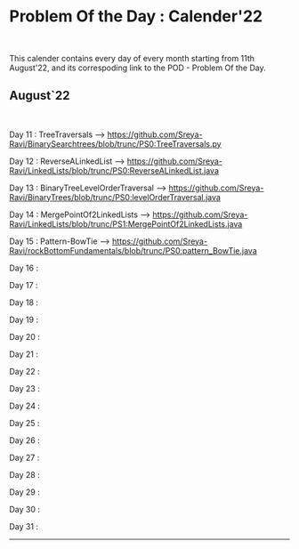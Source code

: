 # Problem Of the Day : Calender'22
<br/>

This calender contains every day of every month starting from 11th August'22, and its correspoding link to the POD - Problem Of the Day.
## August\`22 
<br/>


Day 11 : TreeTraversals --> https://github.com/Sreya-Ravi/BinarySearchtrees/blob/trunc/PS0:TreeTraversals.py <br/>

Day 12 : ReverseALinkedList --> https://github.com/Sreya-Ravi/LinkedLists/blob/trunc/PS0:ReverseALinkedList.java <br/>

Day 13 : BinaryTreeLevelOrderTraversal --> https://github.com/Sreya-Ravi/BinaryTrees/blob/trunc/PS0:levelOrderTraversal.java <br/>

Day 14 : MergePointOf2LinkedLists --> https://github.com/Sreya-Ravi/LinkedLists/blob/trunc/PS1:MergePointOf2LinkedLists.java <br/>

Day 15 : Pattern-BowTie --> https://github.com/Sreya-Ravi/rockBottomFundamentals/blob/trunc/PS0:pattern_BowTie.java <br/>

Day 16 : <br/>

Day 17 : <br/>

Day 18 : <br/>

Day 19 : <br/>

Day 20 : <br/>

Day 21 : <br/>

Day 22 : <br/>

Day 23 : <br/>

Day 24 : <br/>

Day 25 : <br/>

Day 26 : <br/>

Day 27 : <br/>

Day 28 : <br/>

Day 29 : <br/>

Day 30 : <br/>

Day 31 : <br/>

----------------------------------------------------------------------------------------------------------------------------------
<br/>


 
